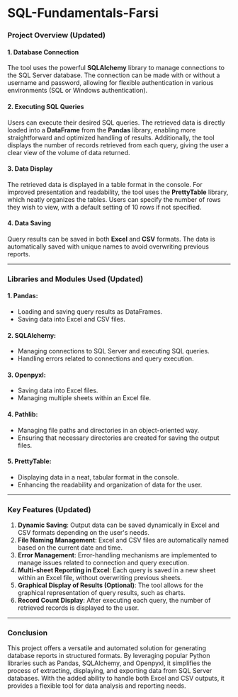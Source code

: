 # SQL-Fundamentals-Farsi

### Project Overview (Updated)

#### 1. **Database Connection**
   The tool uses the powerful **SQLAlchemy** library to manage connections to the SQL Server database. The connection can be made with or without a username and password, allowing for flexible authentication in various environments (SQL or Windows authentication).

#### 2. **Executing SQL Queries**
   Users can execute their desired SQL queries. The retrieved data is directly loaded into a **DataFrame** from the **Pandas** library, enabling more straightforward and optimized handling of results. Additionally, the tool displays the number of records retrieved from each query, giving the user a clear view of the volume of data returned.

#### 3. **Data Display**
   The retrieved data is displayed in a table format in the console. For improved presentation and readability, the tool uses the **PrettyTable** library, which neatly organizes the tables. Users can specify the number of rows they wish to view, with a default setting of 10 rows if not specified.

#### 4. **Data Saving**
   Query results can be saved in both **Excel** and **CSV** formats. The data is automatically saved with unique names to avoid overwriting previous reports.

---

### Libraries and Modules Used (Updated)

#### 1. **Pandas**:
   - Loading and saving query results as DataFrames.
   - Saving data into Excel and CSV files.

#### 2. **SQLAlchemy**:
   - Managing connections to SQL Server and executing SQL queries.
   - Handling errors related to connections and query execution.

#### 3. **Openpyxl**:
   - Saving data into Excel files.
   - Managing multiple sheets within an Excel file.

#### 4. **Pathlib**:
   - Managing file paths and directories in an object-oriented way.
   - Ensuring that necessary directories are created for saving the output files.

#### 5. **PrettyTable**:
   - Displaying data in a neat, tabular format in the console.
   - Enhancing the readability and organization of data for the user.

---

### Key Features (Updated)

1. **Dynamic Saving**: Output data can be saved dynamically in Excel and CSV formats depending on the user's needs.
2. **File Naming Management**: Excel and CSV files are automatically named based on the current date and time.
3. **Error Management**: Error-handling mechanisms are implemented to manage issues related to connection and query execution.
4. **Multi-sheet Reporting in Excel**: Each query is saved in a new sheet within an Excel file, without overwriting previous sheets.
5. **Graphical Display of Results (Optional)**: The tool allows for the graphical representation of query results, such as charts.
6. **Record Count Display**: After executing each query, the number of retrieved records is displayed to the user.

---

### Conclusion

This project offers a versatile and automated solution for generating database reports in structured formats. By leveraging popular Python libraries such as Pandas, SQLAlchemy, and Openpyxl, it simplifies the process of extracting, displaying, and exporting data from SQL Server databases. With the added ability to handle both Excel and CSV outputs, it provides a flexible tool for data analysis and reporting needs.
